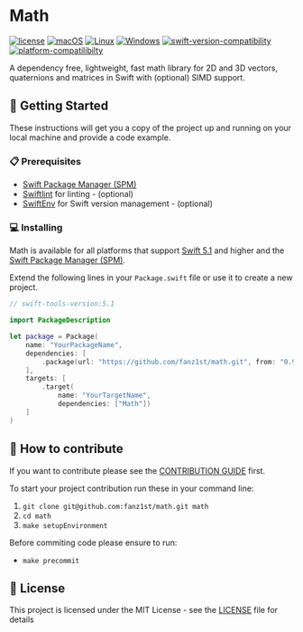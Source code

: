 # Math

[![license](https://img.shields.io/badge/license-MIT-brightgreen.svg)](LICENSE)
[![macOS](https://github.com/fireblade-engine/math/actions/workflows/ci-macos.yml/badge.svg)](https://github.com/fireblade-engine/math/actions/workflows/ci-macos.yml)
[![Linux](https://github.com/fireblade-engine/math/actions/workflows/ci-linux.yml/badge.svg)](https://github.com/fireblade-engine/math/actions/workflows/ci-linux.yml)
[![Windows](https://github.com/fireblade-engine/math/actions/workflows/ci-windows.yml/badge.svg)](https://github.com/fireblade-engine/math/actions/workflows/ci-windows.yml)
[![swift-version-compatibility](https://img.shields.io/endpoint?url=https%3A%2F%2Fswiftpackageindex.com%2Fapi%2Fpackages%2Ffireblade-engine%2Fmath%2Fbadge%3Ftype%3Dswift-versions)](https://swiftpackageindex.com/fireblade-engine/math) 
[![platform-compatilibilty](https://img.shields.io/endpoint?url=https%3A%2F%2Fswiftpackageindex.com%2Fapi%2Fpackages%2Ffireblade-engine%2Fmath%2Fbadge%3Ftype%3Dplatforms)](https://swiftpackageindex.com/fireblade-engine/math) 
<!--[![platform-webassembly](https://img.shields.io/badge/Platform-WebAssembly-blue.svg)](https://github.com/swiftwasm/swift#swiftwasm)-->


A dependency free, lightweight, fast math library for 2D and 3D vectors, quaternions and matrices in Swift with (optional) SIMD support.  

## 🚀 Getting Started

These instructions will get you a copy of the project up and running on your local machine and provide a code example.

### 📋 Prerequisites

* [Swift Package Manager (SPM)](https://github.com/apple/swift-package-manager)
* [Swiftlint](https://github.com/realm/SwiftLint) for linting - (optional)
* [SwiftEnv](https://swiftenv.fuller.li/) for Swift version management - (optional)

### 💻 Installing

Math is available for all platforms that support [Swift 5.1](https://swift.org/) and higher and the [Swift Package Manager (SPM)](https://github.com/apple/swift-package-manager).

Extend the following lines in your `Package.swift` file or use it to create a new project.

```swift
// swift-tools-version:5.1

import PackageDescription

let package = Package(
    name: "YourPackageName",
    dependencies: [
        .package(url: "https://github.com/fanz1st/math.git", from: "0.9.1")
    ],
    targets: [
        .target(
            name: "YourTargetName",
            dependencies: ["Math"])
    ]
)

```

## 💁 How to contribute

If you want to contribute please see the [CONTRIBUTION GUIDE](CONTRIBUTING.md) first. 

To start your project contribution run these in your command line:

1. `git clone git@github.com:fanz1st/math.git math`
2. `cd math`
3. `make setupEnvironment`

Before commiting code please ensure to run:

- `make precommit`



## 🔏 License

This project is licensed under the MIT License - see the [LICENSE](LICENSE) file for details


